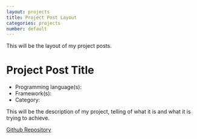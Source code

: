 ```yaml
---
layout: projects 
title: Project Post Layout 
categories: projects
number: default
---
```


This will be the layout of my project posts. 


<h1 class="centered">Project Post Title</h1>
<ul>
    <li>Programming language(s):</li>
    <li>Framework(s): </li>
    <li>Category: 
</ul>
<p>This will be the description of my project, telling of what it is and what it is trying to
achieve. </p>
<a href="https://github.com/shorrian">Github Repository</a>
